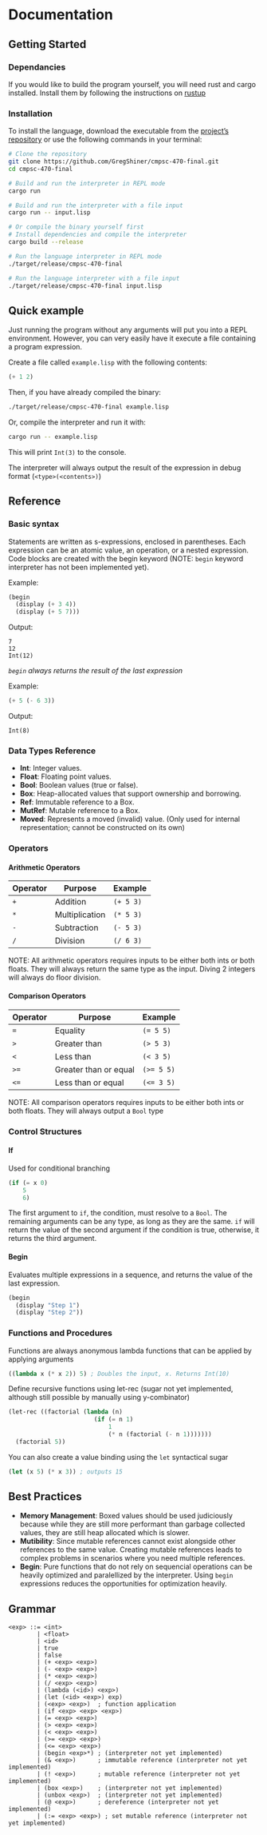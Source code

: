 # Documentation

## Getting Started
### Dependancies
If you would like to build the program yourself, you will need rust and cargo installed.
Install them by following the instructions on [rustup](https://rustup.rs/)

### Installation
To install the language, download the executable from the [project’s repository](https://github.com/GregShiner/cmpsc-470-final/releases) or use the following commands in your terminal:

```bash
# Clone the repository
git clone https://github.com/GregShiner/cmpsc-470-final.git
cd cmpsc-470-final

# Build and run the interpreter in REPL mode
cargo run

# Build and run the interpreter with a file input
cargo run -- input.lisp

# Or compile the binary yourself first
# Install dependencies and compile the interpreter
cargo build --release

# Run the language interpreter in REPL mode
./target/release/cmpsc-470-final

# Run the language interpreter with a file input
./target/release/cmpsc-470-final input.lisp
```

## Quick example
Just running the program without any arguments will put you into a REPL environment. However, you can very easily have it execute a file containing a program expression.

Create a file called `example.lisp` with the following contents:
```lisp
(+ 1 2)
```

Then, if you have already compiled the binary:
```sh
./target/release/cmpsc-470-final example.lisp
```

Or, compile the interpreter and run it with:
```sh
cargo run -- example.lisp
```

This will print `Int(3)` to the console.

The interpreter will always output the result of the expression in debug format (`<type>(<contents>)`)

## Reference

### Basic syntax
Statements are written as s-expressions, enclosed in parentheses. Each expression can be an atomic value, an operation, or a nested expression. Code blocks are created with the begin keyword (NOTE: `begin` keyword interpreter has not been implemented yet).

Example:
```lisp
(begin
  (display (+ 3 4))
  (display (+ 5 7)))
```
Output:
```
7
12
Int(12)
```
*`begin` always returns the result of the last expression*

Example:
```lisp
(+ 5 (- 6 3))
```
Output:
```
Int(8)
```

### Data Types Reference

- **Int**: Integer values.
- **Float**: Floating point values.
- **Bool**: Boolean values (true or false).
- **Box**: Heap-allocated values that support ownership and borrowing.
- **Ref**: Immutable reference to a Box.
- **MutRef**: Mutable reference to a Box.
- **Moved**: Represents a moved (invalid) value. (Only used for internal representation; cannot be constructed on its own)

### Operators

#### Arithmetic Operators
| Operator | Purpose            | Example               |
| -------- | ------------------ | --------------------- |
| `+`      | Addition           | `(+ 5 3)`            |
| `*`      | Multiplication     | `(* 5 3)`            |
| `-`      | Subtraction        | `(- 5 3)`            |
| `/`      | Division           | `(/ 6 3)`            |
NOTE: All arithmetic operators requires inputs to be either both ints or both floats. They will always return the same type as the input. Diving 2 integers will always do floor division.

#### Comparison Operators
| Operator | Purpose                | Example               |
| -------- | ---------------------- | --------------------- |
| `=`      | Equality               | `(= 5 5)`            |
| `>`      | Greater than           | `(> 5 3)`            |
| `<`      | Less than              | `(< 3 5)`            |
| `>=`     | Greater than or equal  | `(>= 5 5)`           |
| `<=`     | Less than or equal     | `(<= 3 5)`           |
NOTE: All comparison operators requires inputs to be either both ints or both floats. They will always output a `Bool` type

### Control Structures

#### If
Used for conditional branching
```lisp
(if (= x 0)
    5
    6)
```
The first argument to `if`, the condition, must resolve to a `Bool`. The remaining arguments can be any type, as long as they are the same. `if` will return the value of the second argument if the condition is true, otherwise, it returns the third argument.

#### Begin
Evaluates multiple expressions in a sequence, and returns the value of the last expression.
```lisp
(begin
  (display "Step 1")
  (display "Step 2"))
```

### Functions and Procedures
Functions are always anonymous lambda functions that can be applied by applying arguments
```lisp
((lambda x (* x 2)) 5) ; Doubles the input, x. Returns Int(10)
```
Define recursive functions using let-rec (sugar not yet implemented, although still possible by manually using y-combinator)
```lisp
(let-rec ((factorial (lambda (n)
                        (if (= n 1)
                            1
                            (* n (factorial (- n 1)))))))
  (factorial 5))
```
You can also create a value binding using the `let` syntactical sugar
```lisp
(let (x 5) (* x 3)) ; outputs 15
```

## Best Practices
- **Memory Management**: Boxed values should be used judiciously because while they are still more performant than garbage collected values, they are still heap allocated which is slower.
- **Mutibility**: Since mutable references cannot exist alongside other references to the same value. Creating mutable references leads to complex problems in scenarios where you need multiple references.
- **Begin**: Pure functions that do not rely on sequencial operations can be heavily optimized and paralellized by the interpreter. Using `begin` expressions reduces the opportunities for optimization heavily.

## Grammar
```antlr
<exp> ::= <int>
        | <float>
        | <id>
        | true
        | false
        | (+ <exp> <exp>)
        | (- <exp> <exp>)
        | (* <exp> <exp>)
        | (/ <exp> <exp>)
        | (lambda (<id>) <exp>)
        | (let (<id> <exp>) exp)
        | (<exp> <exp>)  ; function application
        | (if <exp> <exp> <exp>)
        | (= <exp> <exp>)
        | (> <exp> <exp>)
        | (< <exp> <exp>)
        | (>= <exp> <exp>)
        | (<= <exp> <exp>)
        | (begin <exp>*) ; (interpreter not yet implemented)
        | (& <exp>)      ; immutable reference (interpreter not yet implemented)
        | (! <exp>)      ; mutable reference (interpreter not yet implemented)
        | (box <exp>)    ; (interpreter not yet implemented)
        | (unbox <exp>)  ; (interpreter not yet implemented)
        | (@ <exp>)      ; dereference (interpreter not yet implemented)
        | (:= <exp> <exp>) ; set mutable reference (interpreter not yet implemented)
```

